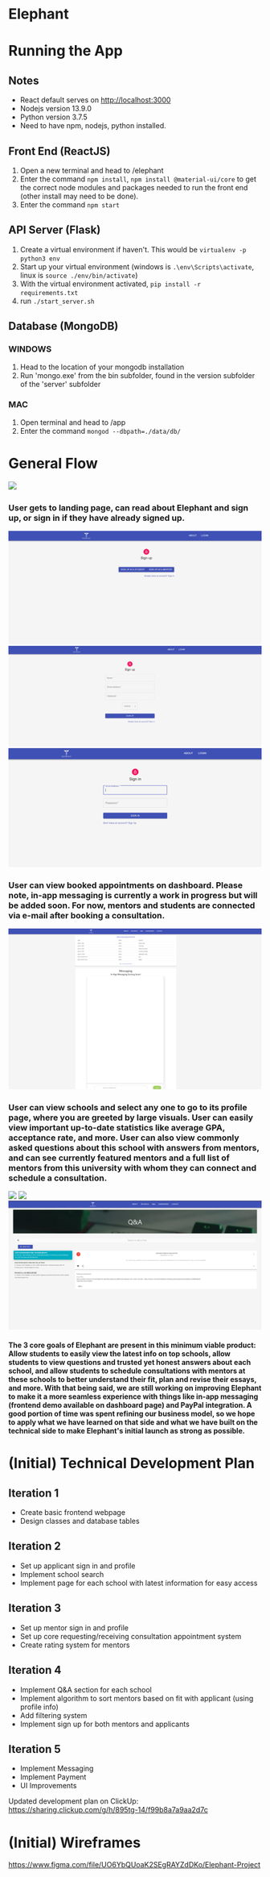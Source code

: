 # Elephant
# Running the App
## Notes

- React default serves on <http://localhost:3000>
- Nodejs version 13.9.0
- Python version 3.7.5
- Need to have npm, nodejs, python installed.

## Front End (ReactJS)

1. Open a new terminal and head to /elephant
2. Enter the command `npm install`, `npm install @material-ui/core` to get the correct node modules and packages needed to run the front end (other install may need to be done).
3. Enter the command `npm start` 

## API Server (Flask)

1. Create a virtual environment if haven't. This would be `virtualenv -p python3 env`
2. Start up your virtual environment (windows is `.\env\Scripts\activate`, linux is  `source ./env/bin/activate`)
3. With the virtual environment activated, `pip install -r requirements.txt`
4. run `./start_server.sh`

## Database (MongoDB)

### WINDOWS
1. Head to the location of your mongodb installation
2. Run 'mongo.exe' from the bin subfolder, found in the version subfolder of the 'server' subfolder

### MAC
1. Open terminal and head to /app
2. Enter the command `mongod --dbpath=./data/db/`

# General Flow
<img src="/screenshots/About.PNG"/>

### User gets to landing page, can read about Elephant and sign up, or sign in if they have already signed up.

<img src="/screenshots/Signup1.PNG"/>
<img src="/screenshots/SignupMentor.PNG"/>
<img src="/screenshots/Signin.PNG"/>

### User can view booked appointments on dashboard. Please note, in-app messaging is currently a work in progress but will be added soon. For now, mentors and students are connected via e-mail after booking a consultation.

<img src="/screenshots/Dashboard.PNG"/>

### User can view schools and select any one to go to its profile page, where you are greeted by large visuals. User can easily view important up-to-date statistics like average GPA, acceptance rate, and more. User can also view commonly asked questions about this school with answers from mentors, and can see currently featured mentors and a full list of mentors from this university with whom they can connect and schedule a consultation.

<img src="/screenshots/Schools.PNG"/>
<img src="/screenshots/SchoolDetails.PNG"/>
<img src="/screenshots/QnA.PNG"/>

#### The 3 core goals of Elephant are present in this minimum viable product: Allow students to easily view the latest info on top schools, allow students to view questions and trusted yet honest answers about each school, and allow students to schedule consultations with mentors at these schools to better understand their fit, plan and revise their essays, and more. With that being said, we are still working on improving Elephant to make it a more seamless experience with things like in-app messaging (frontend demo available on dashboard page) and PayPal integration. A good portion of time was spent refining our business model, so we hope to apply what we have learned on that side and what we have built on the technical side to make Elephant's initial launch as strong as possible.


# (Initial) Technical Development Plan

## Iteration 1
- Create basic frontend webpage
- Design classes and database tables
## Iteration 2
- Set up applicant sign in and profile
- Implement school search
- Implement page for each school with latest information for easy access
## Iteration 3
- Set up mentor sign in and profile
- Set up core requesting/receiving consultation appointment system
- Create rating system for mentors
## Iteration 4
- Implement Q&A section for each school
- Implement algorithm to sort mentors based on fit with applicant (using profile info)
- Add filtering system
- Implement sign up for both mentors and applicants
## Iteration 5
- Implement Messaging
- Implement Payment
- UI Improvements

Updated development plan on ClickUp: https://sharing.clickup.com/g/h/895tg-14/f99b8a7a9aa2d7c

# (Initial) Wireframes
https://www.figma.com/file/UO6YbQUoaK2SEgRAYZdDKo/Elephant-Project
